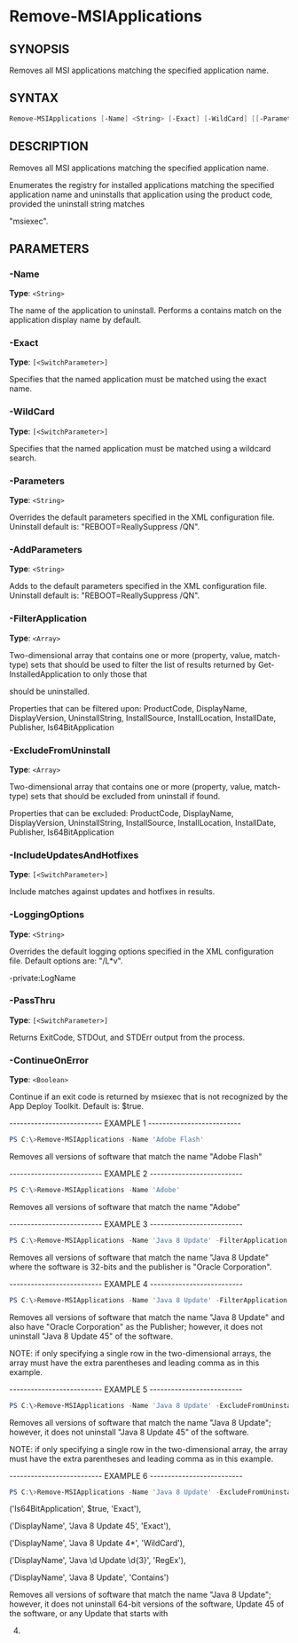 Remove-MSIApplications
======================

SYNOPSIS
--------

Removes all MSI applications matching the specified application name.

SYNTAX
------

```powershell
Remove-MSIApplications [-Name] <String> [-Exact] [-WildCard] [[-Parameters] <String>] [[-AddParameters] <String>] [[-FilterApplication] <Array>] [[-ExcludeFromUninstall] <Array>] [-IncludeUpdatesAndHotfixes] [[-LoggingOptions] <String>] [[-private:LogName] <String>] [-PassThru] [[-ContinueOnError] <Boolean>] [<CommonParameters>]
```

DESCRIPTION
-----------

Removes all MSI applications matching the specified application name.

Enumerates the registry for installed applications matching the
specified application name and uninstalls that application using the
product code, provided the uninstall string matches

"msiexec".

PARAMETERS
----------

### -Name

**Type**: `<String>`

The name of the application to uninstall. Performs a contains match on
the application display name by default.

### -Exact

**Type**: `[<SwitchParameter>]`

Specifies that the named application must be matched using the exact
name.

### -WildCard

**Type**: `[<SwitchParameter>]`

Specifies that the named application must be matched using a wildcard
search.

### -Parameters

**Type**: `<String>`

Overrides the default parameters specified in the XML configuration
file. Uninstall default is: "REBOOT=ReallySuppress /QN".

### -AddParameters

**Type**: `<String>`

Adds to the default parameters specified in the XML configuration file.
Uninstall default is: "REBOOT=ReallySuppress /QN".

### -FilterApplication

**Type**: `<Array>`

Two-dimensional array that contains one or more (property, value,
match-type) sets that should be used to filter the list of results
returned by Get-InstalledApplication to only those that

should be uninstalled.

Properties that can be filtered upon: ProductCode, DisplayName,
DisplayVersion, UninstallString, InstallSource, InstallLocation,
InstallDate, Publisher, Is64BitApplication

### -ExcludeFromUninstall

**Type**: `<Array>`

Two-dimensional array that contains one or more (property, value,
match-type) sets that should be excluded from uninstall if found.

Properties that can be excluded: ProductCode, DisplayName,
DisplayVersion, UninstallString, InstallSource, InstallLocation,
InstallDate, Publisher, Is64BitApplication

### -IncludeUpdatesAndHotfixes

**Type**: `[<SwitchParameter>]`

Include matches against updates and hotfixes in results.

### -LoggingOptions

**Type**: `<String>`

Overrides the default logging options specified in the XML configuration
file. Default options are: "/L*v".

-private:LogName <String>

### -PassThru

**Type**: `[<SwitchParameter>]`

Returns ExitCode, STDOut, and STDErr output from the process.

### -ContinueOnError

**Type**: `<Boolean>`

Continue if an exit code is returned by msiexec that is not recognized
by the App Deploy Toolkit. Default is: $true.

-------------------------- EXAMPLE 1 --------------------------

```powershell
PS C:\>Remove-MSIApplications -Name 'Adobe Flash'
```

Removes all versions of software that match the name "Adobe Flash"

-------------------------- EXAMPLE 2 --------------------------

```powershell
PS C:\>Remove-MSIApplications -Name 'Adobe'
```

Removes all versions of software that match the name "Adobe"

-------------------------- EXAMPLE 3 --------------------------

```powershell
PS C:\>Remove-MSIApplications -Name 'Java 8 Update' -FilterApplication ('Is64BitApplication', $false, 'Exact'),('Publisher', 'Oracle Corporation', 'Exact')
```

Removes all versions of software that match the name "Java 8 Update"
where the software is 32-bits and the publisher is "Oracle Corporation".

-------------------------- EXAMPLE 4 --------------------------

```powershell
PS C:\>Remove-MSIApplications -Name 'Java 8 Update' -FilterApplication (,('Publisher', 'Oracle Corporation', 'Exact')) -ExcludeFromUninstall (,('DisplayName', 'Java 8 Update 45', 'Contains'))
```

Removes all versions of software that match the name "Java 8 Update" and
also have "Oracle Corporation" as the Publisher; however, it does not
uninstall "Java 8 Update 45" of the software.

NOTE: if only specifying a single row in the two-dimensional arrays, the
array must have the extra parentheses and leading comma as in this
example.

-------------------------- EXAMPLE 5 --------------------------

```powershell
PS C:\>Remove-MSIApplications -Name 'Java 8 Update' -ExcludeFromUninstall (,('DisplayName', 'Java 8 Update 45', 'Contains'))
```

Removes all versions of software that match the name "Java 8 Update";
however, it does not uninstall "Java 8 Update 45" of the software.

NOTE: if only specifying a single row in the two-dimensional array, the
array must have the extra parentheses and leading comma as in this
example.

-------------------------- EXAMPLE 6 --------------------------

```powershell
PS C:\>Remove-MSIApplications -Name 'Java 8 Update' -ExcludeFromUninstall
```

('Is64BitApplication', $true, 'Exact'),

('DisplayName', 'Java 8 Update 45', 'Exact'),

('DisplayName', 'Java 8 Update 4*', 'WildCard'),

('DisplayName', 'Java \d Update \d{3}', 'RegEx'),

('DisplayName', 'Java 8 Update', 'Contains')

Removes all versions of software that match the name "Java 8 Update";
however, it does not uninstall 64-bit versions of the software, Update
45 of the software, or any Update that starts with

4.
